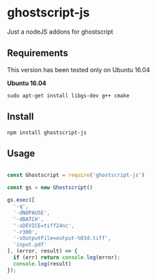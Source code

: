 # ghostscript-js

Just a nodeJS addons for ghostscript

## Requirements
This version has been tested only on Ubuntu 16.04

**Ubuntu 16.04**
```shell
sudo apt-get install libgs-dev g++ cmake
```

## Install
```shell
npm install ghostscript-js
```

## Usage
```javascript

const Ghostscript = require('ghostscript-js')

const gs = new Ghostscript()

gs.exec([
  '-q',
  '-dNOPAUSE',
  '-dBATCH',
  '-sDEVICE=tiff24nc',
  '-r300',
  '-sOutputFile=output-%03d.tiff',
  'input.pdf'
], (error, result) => {
  if (err) return console.log(error);
  console.log(result)
});
```
